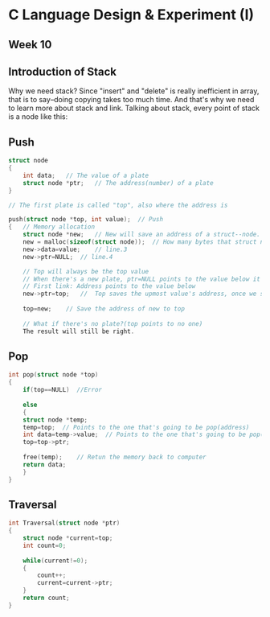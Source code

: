 # C Language Design & Experiment (I)

## Week 10

## Introduction of Stack

Why we need stack? Since "insert" and "delete" is really inefficient in array, that is to say–doing copying takes too much time. And that's why we need to learn more about stack and link. Talking about stack, every point of stack is a node like this:

## Push

```c
struct node
{
    int data;	// The value of a plate
    struct node *ptr;	// The address(number) of a plate
}

// The first plate is called "top", also where the address is

push(struct node *top, int value);	// Push
{	// Memory allocation
    struct node *new;	// New will save an address of a struct--node.
    new = malloc(sizeof(struct node));	// How many bytes that struct node needs
    new->data=value;	// line.3
    new->ptr=NULL;	// line.4

	// Top will always be the top value
	// When there's a new plate, ptr=NULL points to the value below it
	// First link: Address points to the value below
	new->ptr=top;	//	Top saves the upmost value's address, once we stack another plate above the original one, the 	new one become the new top, and the ptr points to last top
    
	top=new;	// Save the address of new to top
    
    // What if there's no plate?(top points to no one)
    The result will still be right.
```

## Pop

 ```c
 int pop(struct node *top)
 {
     if(top==NULL)	//Error
         
     else
     {
     struct node *temp;
     temp=top;	// Points to the one that's going to be pop(address)
     int data=temp->value;	// Points to the one that's going to be pop(value)
     top=top->ptr;
     
     free(temp);	// Retun the memory back to computer
     return data;
     }
 }
 ```

## Traversal

```c
int Traversal(struct node *ptr)
{
    struct node *current=top;
    int count=0;
    
    while(current!=0);
    {
        count++;
        current=current->ptr;
    }
    return count;
}
```





